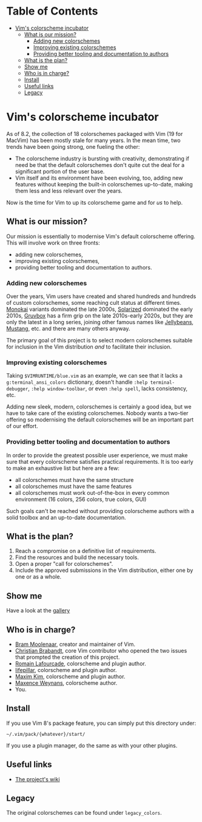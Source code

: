 Table of Contents
=================

* [Vim's colorscheme incubator](#vims-colorscheme-incubator)
   * [What is our mission?](#what-is-our-mission)
      * [Adding new colorschemes](#adding-new-colorschemes)
      * [Improving existing colorschemes](#improving-existing-colorschemes)
      * [Providing better tooling and documentation to authors](#providing-better-tooling-and-documentation-to-authors)
   * [What is the plan?](#what-is-the-plan)
   * [Show me](#show-me)
   * [Who is in charge?](#who-is-in-charge)
   * [Install](#install)
   * [Useful links](#useful-links)
   * [Legacy](#legacy)

<!-- Created by https://github.com/ekalinin/github-markdown-toc -->

# Vim's colorscheme incubator

As of 8.2, the collection of 18 colorschemes packaged with Vim (19 for MacVim) has been mostly stale for many years. In the mean time, two trends have been going strong, one fueling the other:

* The colorscheme industry is bursting with creativity, demonstrating if need be that the default colorschemes don't quite cut the deal for a significant portion of the user base.
* Vim itself and its environment have been evolving, too, adding new features without keeping the built-in colorschemes up-to-date, making them less and less relevant over the years.

Now is the time for Vim to up its colorscheme game and for *us* to help.

## What is our mission?

Our mission is essentially to modernise Vim's default colorscheme offering. This will involve work on three fronts:

* adding new colorschemes,
* improving existing colorschemes,
* providing better tooling and documentation to authors.

### Adding new colorschemes

Over the years, Vim users have created and shared hundreds and hundreds of custom colorschemes, some reaching cult status at different times. [Monokai](https://monokai.pro/) variants dominated the late 2000s, [Solarized](https://github.com/altercation/vim-colors-solarized) dominated the early 2010s, [Gruvbox](https://github.com/morhetz/gruvbox) has a firm grip on the late 2010s-early 2020s, but they are only the latest in a long series, joining other famous names like [Jellybeans](https://github.com/nanotech/jellybeans.vim), [Mustang](https://www.deviantart.com/hcalves/art/Mustang-Vim-Colorscheme-98974484), etc. and there are many others anyway.

The primary goal of this project is to select modern colorschemes suitable for inclusion in the Vim distribution *and* to facilitate their inclusion.

### Improving existing colorschemes

Taking `$VIMRUNTIME/blue.vim` as an example, we can see that it lacks a `g:terminal_ansi_colors` dictionary, doesn't handle `:help terminal-debugger`, `:help window-toolbar`, or even `:help spell`, lacks consistency, etc.

Adding new sleek, modern, colorschemes is certainly a good idea, but we have to take care of the existing colorschemes. Nobody wants a two-tier offering so modernising the default colorschemes will be an important part of our effort.

### Providing better tooling and documentation to authors

In order to provide the greatest possible user experience, we must make sure that every colorscheme satisfies practical requirements. It is too early to make an exhaustive list but here are a few:

* all colorschemes must have the same structure
* all colorschemes must have the same features
* all colorschemes must work out-of-the-box in every common environment (16 colors, 256 colors, true colors, GUI)

Such goals can't be reached without providing colorscheme authors with a solid toolbox and an up-to-date documentation.

## What is the plan?

1. Reach a compromise on a definitive list of requirements.
2. Find the resources and build the necessary tools.
3. Open a proper "call for colorschemes".
4. Include the approved submissions in the Vim distribution, either one by one or as a whole.

## Show me

Have a look at the [gallery](ScreenShots.md)

## Who is in charge?

* [Bram Moolenaar](https://github.com/brammool), creator and maintainer of Vim.
* [Christian Brabandt](https://github.com/chrisbra), core Vim contributor who opened the two issues that prompted the creation of this project.
* [Romain Lafourcade](https://github.com/romainl), colorscheme and plugin author.
* [lifepillar](https://github.com/lifepillar), colorscheme and plugin author.
* [Maxim Kim](https://github.com/habamax), colorscheme and plugin author.
* [Maxence Weynans](https://github.com/neutaaaaan), colorscheme author.
* You.

## Install

If you use Vim 8's package feature, you can simply put this directory under:

    ~/.vim/pack/{whatever}/start/

If you use a plugin manager, do the same as with your other plugins.

## Useful links

* [The project's wiki](https://github.com/vim/colorschemes/wiki)

## Legacy

The original colorschemes can be found under `legacy_colors`.

[//]: # ( Vim: set spell spelllang=en: )
